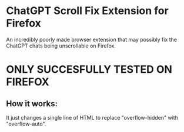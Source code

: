 # ChatGPT Scroll Fix Extension for Firefox
An incredibly poorly made browser extension that may possibly fix the ChatGPT chats being unscrollable on Firefox.

# ONLY SUCCESFULLY TESTED ON FIREFOX

## How it works:
It just changes a single line of HTML to replace "overflow-hidden" with "overflow-auto".
